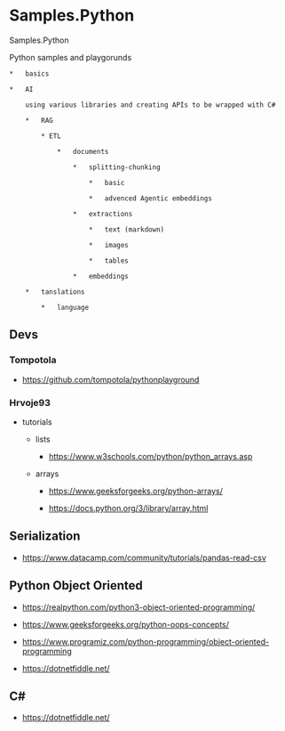 # Samples.Python

Samples.Python

Python samples and playgorunds

    *   basics

    *   AI

        using various libraries and creating APIs to be wrapped with C#

        *   RAG

            * ETL

                *   documents

                    *   splitting-chunking

                        *   basic

                        *   advenced Agentic embeddings

                    *   extractions

                        *   text (markdown)

                        *   images

                        *   tables

                    *   embeddings

        *   tanslations

            *   language

## Devs

### Tompotola

*    https://github.com/tompotola/pythonplayground

### Hrvoje93

*   tutorials

    *   lists
    
        *   https://www.w3schools.com/python/python_arrays.asp

    *   arrays
    
        *   https://www.geeksforgeeks.org/python-arrays/

        *   https://docs.python.org/3/library/array.html

## Serialization

*   https://www.datacamp.com/community/tutorials/pandas-read-csv

## Python Object Oriented

*   https://realpython.com/python3-object-oriented-programming/

*   https://www.geeksforgeeks.org/python-oops-concepts/

*   https://www.programiz.com/python-programming/object-oriented-programming

*   https://dotnetfiddle.net/


## C#

*    https://dotnetfiddle.net/

